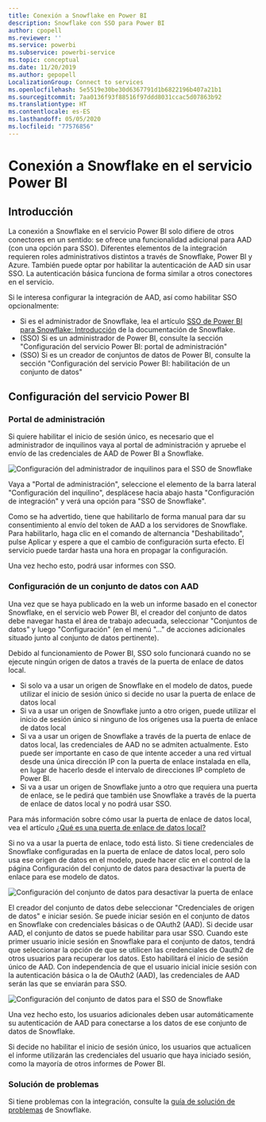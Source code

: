 ```yaml
---
title: Conexión a Snowflake en Power BI
description: Snowflake con SSO para Power BI
author: cpopell
ms.reviewer: ''
ms.service: powerbi
ms.subservice: powerbi-service
ms.topic: conceptual
ms.date: 11/20/2019
ms.author: gepopell
LocalizationGroup: Connect to services
ms.openlocfilehash: 5e5519e30be30d6367791d1b6822196b407a21b1
ms.sourcegitcommit: 7aa0136f93f88516f97ddd8031ccac5d07863b92
ms.translationtype: HT
ms.contentlocale: es-ES
ms.lasthandoff: 05/05/2020
ms.locfileid: "77576856"
---
```

#  <a name="connecting-to-snowflake-in-power-bi-service"></a>Conexión a Snowflake en el servicio Power BI

## <a name="introduction"></a>Introducción

La conexión a Snowflake en el servicio Power BI solo difiere de otros conectores en un sentido: se ofrece una funcionalidad adicional para AAD (con una opción para SSO). Diferentes elementos de la integración requieren roles administrativos distintos a través de Snowflake, Power BI y Azure. También puede optar por habilitar la autenticación de AAD sin usar SSO. La autenticación básica funciona de forma similar a otros conectores en el servicio.

Si le interesa configurar la integración de AAD, así como habilitar SSO opcionalmente:
* Si es el administrador de Snowflake, lea el artículo [SSO de Power BI para Snowflake: Introducción](https://docs.snowflake.net/manuals/LIMITEDACCESS/oauth-powerbi.html) de la documentación de Snowflake.
* (SSO) Si es un administrador de Power BI, consulte la sección "Configuración del servicio Power BI: portal de administración"
* (SSO) Si es un creador de conjuntos de datos de Power BI, consulte la sección "Configuración del servicio Power BI: habilitación de un conjunto de datos"

## <a name="power-bi-service-configuration"></a>Configuración del servicio Power BI

### <a name="admin-portal"></a>Portal de administración

Si quiere habilitar el inicio de sesión único, es necesario que el administrador de inquilinos vaya al portal de administración y apruebe el envío de las credenciales de AAD de Power BI a Snowflake.

![Configuración del administrador de inquilinos para el SSO de Snowflake](media/service-connect-snowflake/snowflakessotenant.png)

Vaya a "Portal de administración", seleccione el elemento de la barra lateral "Configuración del inquilino", desplácese hacia abajo hasta "Configuración de integración" y verá una opción para "SSO de Snowflake".

Como se ha advertido, tiene que habilitarlo de forma manual para dar su consentimiento al envío del token de AAD a los servidores de Snowflake. Para habilitarlo, haga clic en el comando de alternancia "Deshabilitado", pulse Aplicar y espere a que el cambio de configuración surta efecto. El servicio puede tardar hasta una hora en propagar la configuración.

Una vez hecho esto, podrá usar informes con SSO.

### <a name="configuring-a-dataset-with-aad"></a>Configuración de un conjunto de datos con AAD

Una vez que se haya publicado en la web un informe basado en el conector Snowflake, en el servicio web Power BI, el creador del conjunto de datos debe navegar hasta el área de trabajo adecuada, seleccionar "Conjuntos de datos" y luego "Configuración" (en el menú "..." de acciones adicionales situado junto al conjunto de datos pertinente).

Debido al funcionamiento de Power BI, SSO solo funcionará cuando no se ejecute ningún origen de datos a través de la puerta de enlace de datos local.

* Si solo va a usar un origen de Snowflake en el modelo de datos, puede utilizar el inicio de sesión único si decide no usar la puerta de enlace de datos local
* Si va a usar un origen de Snowflake junto a otro origen, puede utilizar el inicio de sesión único si ninguno de los orígenes usa la puerta de enlace de datos local
* Si va a usar un origen de Snowflake a través de la puerta de enlace de datos local, las credenciales de AAD no se admiten actualmente. Esto puede ser importante en caso de que intente acceder a una red virtual desde una única dirección IP con la puerta de enlace instalada en ella, en lugar de hacerlo desde el intervalo de direcciones IP completo de Power BI.
* Si va a usar un origen de Snowflake junto a otro que requiera una puerta de enlace, se le pedirá que también use Snowflake a través de la puerta de enlace de datos local y no podrá usar SSO.

Para más información sobre cómo usar la puerta de enlace de datos local, vea el artículo [¿Qué es una puerta de enlace de datos local?](https://docs.microsoft.com/power-bi/service-gateway-onprem)

Si no va a usar la puerta de enlace, todo está listo. Si tiene credenciales de Snowflake configuradas en la puerta de enlace de datos local, pero solo usa ese origen de datos en el modelo, puede hacer clic en el control de la página Configuración del conjunto de datos para desactivar la puerta de enlace para ese modelo de datos.

![Configuración del conjunto de datos para desactivar la puerta de enlace](media/service-connect-snowflake/snowflake_gateway_toggle_off.png)

El creador del conjunto de datos debe seleccionar "Credenciales de origen de datos" e iniciar sesión. Se puede iniciar sesión en el conjunto de datos en Snowflake con credenciales básicas o de OAuth2 (AAD). Si decide usar AAD, el conjunto de datos se puede habilitar para usar SSO. Cuando este primer usuario inicie sesión en Snowflake para el conjunto de datos, tendrá que seleccionar la opción de que se utilicen las credenciales de Oauth2 de otros usuarios para recuperar los datos. Esto habilitará el inicio de sesión único de AAD. Con independencia de que el usuario inicial inicie sesión con la autenticación básica o la de OAuth2 (AAD), las credenciales de AAD serán las que se enviarán para SSO. 

![Configuración del conjunto de datos para el SSO de Snowflake](media/service-connect-snowflake/snowflakessocredui.png)

Una vez hecho esto, los usuarios adicionales deben usar automáticamente su autenticación de AAD para conectarse a los datos de ese conjunto de datos de Snowflake.

Si decide no habilitar el inicio de sesión único, los usuarios que actualicen el informe utilizarán las credenciales del usuario que haya iniciado sesión, como la mayoría de otros informes de Power BI.

### <a name="troubleshooting"></a>Solución de problemas

Si tiene problemas con la integración, consulte la [guía de solución de problemas](https://docs.snowflake.net/manuals/LIMITEDACCESS/oauth-powerbi.html#troubleshooting) de Snowflake.

